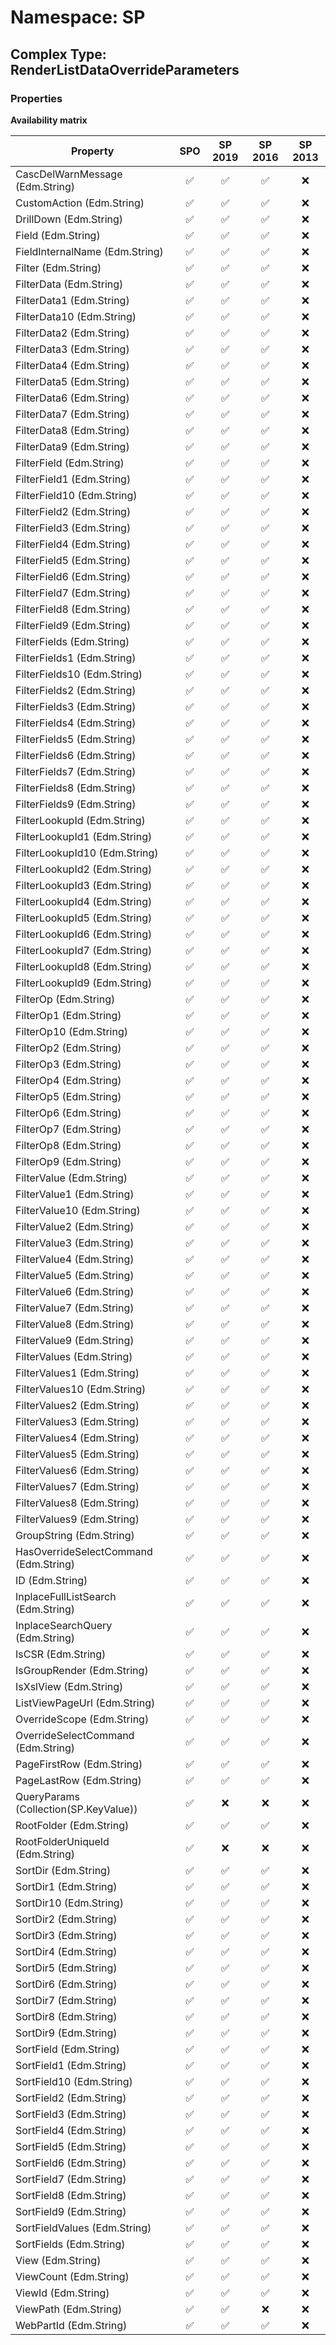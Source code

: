 # Namespace: SP

## Complex Type: RenderListDataOverrideParameters

### Properties

**Availability matrix**

Property | SPO | SP 2019 | SP 2016 | SP 2013
----------|:---:|:-------:|:-------:|:-------:
CascDelWarnMessage (Edm.String) | ✅ | ✅ | ✅ | ❌
CustomAction (Edm.String) | ✅ | ✅ | ✅ | ❌
DrillDown (Edm.String) | ✅ | ✅ | ✅ | ❌
Field (Edm.String) | ✅ | ✅ | ✅ | ❌
FieldInternalName (Edm.String) | ✅ | ✅ | ✅ | ❌
Filter (Edm.String) | ✅ | ✅ | ✅ | ❌
FilterData (Edm.String) | ✅ | ✅ | ✅ | ❌
FilterData1 (Edm.String) | ✅ | ✅ | ✅ | ❌
FilterData10 (Edm.String) | ✅ | ✅ | ✅ | ❌
FilterData2 (Edm.String) | ✅ | ✅ | ✅ | ❌
FilterData3 (Edm.String) | ✅ | ✅ | ✅ | ❌
FilterData4 (Edm.String) | ✅ | ✅ | ✅ | ❌
FilterData5 (Edm.String) | ✅ | ✅ | ✅ | ❌
FilterData6 (Edm.String) | ✅ | ✅ | ✅ | ❌
FilterData7 (Edm.String) | ✅ | ✅ | ✅ | ❌
FilterData8 (Edm.String) | ✅ | ✅ | ✅ | ❌
FilterData9 (Edm.String) | ✅ | ✅ | ✅ | ❌
FilterField (Edm.String) | ✅ | ✅ | ✅ | ❌
FilterField1 (Edm.String) | ✅ | ✅ | ✅ | ❌
FilterField10 (Edm.String) | ✅ | ✅ | ✅ | ❌
FilterField2 (Edm.String) | ✅ | ✅ | ✅ | ❌
FilterField3 (Edm.String) | ✅ | ✅ | ✅ | ❌
FilterField4 (Edm.String) | ✅ | ✅ | ✅ | ❌
FilterField5 (Edm.String) | ✅ | ✅ | ✅ | ❌
FilterField6 (Edm.String) | ✅ | ✅ | ✅ | ❌
FilterField7 (Edm.String) | ✅ | ✅ | ✅ | ❌
FilterField8 (Edm.String) | ✅ | ✅ | ✅ | ❌
FilterField9 (Edm.String) | ✅ | ✅ | ✅ | ❌
FilterFields (Edm.String) | ✅ | ✅ | ✅ | ❌
FilterFields1 (Edm.String) | ✅ | ✅ | ✅ | ❌
FilterFields10 (Edm.String) | ✅ | ✅ | ✅ | ❌
FilterFields2 (Edm.String) | ✅ | ✅ | ✅ | ❌
FilterFields3 (Edm.String) | ✅ | ✅ | ✅ | ❌
FilterFields4 (Edm.String) | ✅ | ✅ | ✅ | ❌
FilterFields5 (Edm.String) | ✅ | ✅ | ✅ | ❌
FilterFields6 (Edm.String) | ✅ | ✅ | ✅ | ❌
FilterFields7 (Edm.String) | ✅ | ✅ | ✅ | ❌
FilterFields8 (Edm.String) | ✅ | ✅ | ✅ | ❌
FilterFields9 (Edm.String) | ✅ | ✅ | ✅ | ❌
FilterLookupId (Edm.String) | ✅ | ✅ | ✅ | ❌
FilterLookupId1 (Edm.String) | ✅ | ✅ | ✅ | ❌
FilterLookupId10 (Edm.String) | ✅ | ✅ | ✅ | ❌
FilterLookupId2 (Edm.String) | ✅ | ✅ | ✅ | ❌
FilterLookupId3 (Edm.String) | ✅ | ✅ | ✅ | ❌
FilterLookupId4 (Edm.String) | ✅ | ✅ | ✅ | ❌
FilterLookupId5 (Edm.String) | ✅ | ✅ | ✅ | ❌
FilterLookupId6 (Edm.String) | ✅ | ✅ | ✅ | ❌
FilterLookupId7 (Edm.String) | ✅ | ✅ | ✅ | ❌
FilterLookupId8 (Edm.String) | ✅ | ✅ | ✅ | ❌
FilterLookupId9 (Edm.String) | ✅ | ✅ | ✅ | ❌
FilterOp (Edm.String) | ✅ | ✅ | ✅ | ❌
FilterOp1 (Edm.String) | ✅ | ✅ | ✅ | ❌
FilterOp10 (Edm.String) | ✅ | ✅ | ✅ | ❌
FilterOp2 (Edm.String) | ✅ | ✅ | ✅ | ❌
FilterOp3 (Edm.String) | ✅ | ✅ | ✅ | ❌
FilterOp4 (Edm.String) | ✅ | ✅ | ✅ | ❌
FilterOp5 (Edm.String) | ✅ | ✅ | ✅ | ❌
FilterOp6 (Edm.String) | ✅ | ✅ | ✅ | ❌
FilterOp7 (Edm.String) | ✅ | ✅ | ✅ | ❌
FilterOp8 (Edm.String) | ✅ | ✅ | ✅ | ❌
FilterOp9 (Edm.String) | ✅ | ✅ | ✅ | ❌
FilterValue (Edm.String) | ✅ | ✅ | ✅ | ❌
FilterValue1 (Edm.String) | ✅ | ✅ | ✅ | ❌
FilterValue10 (Edm.String) | ✅ | ✅ | ✅ | ❌
FilterValue2 (Edm.String) | ✅ | ✅ | ✅ | ❌
FilterValue3 (Edm.String) | ✅ | ✅ | ✅ | ❌
FilterValue4 (Edm.String) | ✅ | ✅ | ✅ | ❌
FilterValue5 (Edm.String) | ✅ | ✅ | ✅ | ❌
FilterValue6 (Edm.String) | ✅ | ✅ | ✅ | ❌
FilterValue7 (Edm.String) | ✅ | ✅ | ✅ | ❌
FilterValue8 (Edm.String) | ✅ | ✅ | ✅ | ❌
FilterValue9 (Edm.String) | ✅ | ✅ | ✅ | ❌
FilterValues (Edm.String) | ✅ | ✅ | ✅ | ❌
FilterValues1 (Edm.String) | ✅ | ✅ | ✅ | ❌
FilterValues10 (Edm.String) | ✅ | ✅ | ✅ | ❌
FilterValues2 (Edm.String) | ✅ | ✅ | ✅ | ❌
FilterValues3 (Edm.String) | ✅ | ✅ | ✅ | ❌
FilterValues4 (Edm.String) | ✅ | ✅ | ✅ | ❌
FilterValues5 (Edm.String) | ✅ | ✅ | ✅ | ❌
FilterValues6 (Edm.String) | ✅ | ✅ | ✅ | ❌
FilterValues7 (Edm.String) | ✅ | ✅ | ✅ | ❌
FilterValues8 (Edm.String) | ✅ | ✅ | ✅ | ❌
FilterValues9 (Edm.String) | ✅ | ✅ | ✅ | ❌
GroupString (Edm.String) | ✅ | ✅ | ✅ | ❌
HasOverrideSelectCommand (Edm.String) | ✅ | ✅ | ✅ | ❌
ID (Edm.String) | ✅ | ✅ | ✅ | ❌
InplaceFullListSearch (Edm.String) | ✅ | ✅ | ✅ | ❌
InplaceSearchQuery (Edm.String) | ✅ | ✅ | ✅ | ❌
IsCSR (Edm.String) | ✅ | ✅ | ✅ | ❌
IsGroupRender (Edm.String) | ✅ | ✅ | ✅ | ❌
IsXslView (Edm.String) | ✅ | ✅ | ✅ | ❌
ListViewPageUrl (Edm.String) | ✅ | ✅ | ✅ | ❌
OverrideScope (Edm.String) | ✅ | ✅ | ✅ | ❌
OverrideSelectCommand (Edm.String) | ✅ | ✅ | ✅ | ❌
PageFirstRow (Edm.String) | ✅ | ✅ | ✅ | ❌
PageLastRow (Edm.String) | ✅ | ✅ | ✅ | ❌
QueryParams (Collection(SP.KeyValue)) | ✅ | ❌ | ❌ | ❌
RootFolder (Edm.String) | ✅ | ✅ | ✅ | ❌
RootFolderUniqueId (Edm.String) | ✅ | ❌ | ❌ | ❌
SortDir (Edm.String) | ✅ | ✅ | ✅ | ❌
SortDir1 (Edm.String) | ✅ | ✅ | ✅ | ❌
SortDir10 (Edm.String) | ✅ | ✅ | ✅ | ❌
SortDir2 (Edm.String) | ✅ | ✅ | ✅ | ❌
SortDir3 (Edm.String) | ✅ | ✅ | ✅ | ❌
SortDir4 (Edm.String) | ✅ | ✅ | ✅ | ❌
SortDir5 (Edm.String) | ✅ | ✅ | ✅ | ❌
SortDir6 (Edm.String) | ✅ | ✅ | ✅ | ❌
SortDir7 (Edm.String) | ✅ | ✅ | ✅ | ❌
SortDir8 (Edm.String) | ✅ | ✅ | ✅ | ❌
SortDir9 (Edm.String) | ✅ | ✅ | ✅ | ❌
SortField (Edm.String) | ✅ | ✅ | ✅ | ❌
SortField1 (Edm.String) | ✅ | ✅ | ✅ | ❌
SortField10 (Edm.String) | ✅ | ✅ | ✅ | ❌
SortField2 (Edm.String) | ✅ | ✅ | ✅ | ❌
SortField3 (Edm.String) | ✅ | ✅ | ✅ | ❌
SortField4 (Edm.String) | ✅ | ✅ | ✅ | ❌
SortField5 (Edm.String) | ✅ | ✅ | ✅ | ❌
SortField6 (Edm.String) | ✅ | ✅ | ✅ | ❌
SortField7 (Edm.String) | ✅ | ✅ | ✅ | ❌
SortField8 (Edm.String) | ✅ | ✅ | ✅ | ❌
SortField9 (Edm.String) | ✅ | ✅ | ✅ | ❌
SortFieldValues (Edm.String) | ✅ | ✅ | ✅ | ❌
SortFields (Edm.String) | ✅ | ✅ | ✅ | ❌
View (Edm.String) | ✅ | ✅ | ✅ | ❌
ViewCount (Edm.String) | ✅ | ✅ | ✅ | ❌
ViewId (Edm.String) | ✅ | ✅ | ✅ | ❌
ViewPath (Edm.String) | ✅ | ✅ | ❌ | ❌
WebPartId (Edm.String) | ✅ | ✅ | ✅ | ❌